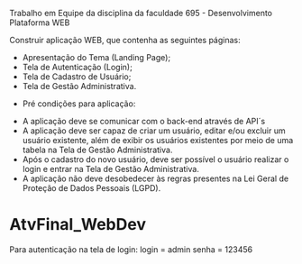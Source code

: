 Trabalho em Equipe da disciplina da faculdade 695 - Desenvolvimento Plataforma WEB

Construir aplicação WEB, que contenha as seguintes páginas:
- Apresentação do Tema (Landing Page);
- Tela de Autenticação (Login);
- Tela de Cadastro de Usuário;
- Tela de Gestão Administrativa.

* Pré condições para aplicação:
- A aplicação deve se comunicar com o back-end através de API´s
- A aplicação deve ser capaz de criar um usuário, editar e/ou excluir
um usuário existente, além de exibir os usuários existentes por meio
de uma tabela na Tela de Gestão Administrativa.
- Após o cadastro do novo usuário, deve ser possível o usuário realizar
o login e entrar na Tela de Gestão Administrativa.
- A aplicação não deve desobedecer às regras presentes na Lei Geral
de Proteção de Dados Pessoais (LGPD).
# AtvFinal_WebDev
Para autenticação na tela de login:
login = admin
senha = 123456
